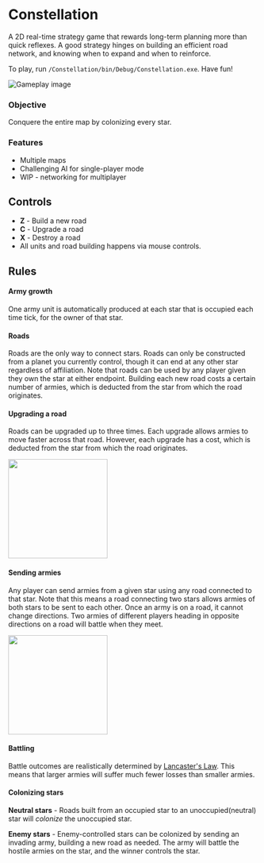 # Constellation
A 2D real-time strategy game that rewards long-term planning more than quick reflexes. A good strategy hinges on building an efficient road network, and knowing when to expand and when to reinforce.

To play, run ```/Constellation/bin/Debug/Constellation.exe```. Have fun!

![Gameplay image](http://i.imgur.com/qW8UbAZ.png)

### Objective
Conquere the entire map by colonizing every star.

### Features
* Multiple maps
* Challenging AI for single-player mode
* WIP - networking for multiplayer

## Controls
* **Z** - Build a new road
* **C** - Upgrade a road
* **X** - Destroy a road
* All units and road building happens via mouse controls.

## Rules

#### Army growth
One army unit is automatically produced at each star that is occupied each time tick, for the owner of that star.

#### Roads
Roads are the only way to connect stars. Roads can only be constructed from a planet you currently control, though it can end at any other star regardless of affiliation. Note that roads can be used by any player given they own the star at either endpoint. Building each new road costs a certain number of armies, which is deducted from the star from which the road originates.

#### Upgrading a road
Roads can be upgraded up to three times. Each upgrade allows armies to move faster across that road. However, each upgrade has a cost, which is deducted from the star from which the road originates.

<img src="http://i.imgur.com/XJBHvDl.png" width="200" padding = "30">

#### Sending armies
Any player can send armies from a given star using any road connected to that star. Note that this means a road connecting two stars allows armies of both stars to be sent to each other. Once an army is on a road, it cannot change directions. Two armies of different players heading in opposite directions on a road will battle when they meet.

<img src="http://i.imgur.com/CXAN0F4.png" width="200" padding="30">

#### Battling
Battle outcomes are realistically determined by [Lancaster's Law](https://en.wikipedia.org/wiki/Lanchester%27s_laws). This means that larger armies will suffer much fewer losses than smaller armies.

#### Colonizing stars
**Neutral stars** - Roads built from an occupied star to an unoccupied(neutral) star will *colonize* the unoccupied star.

**Enemy stars** - Enemy-controlled stars can be colonized by sending an invading army, building a new road as needed. The army will battle the hostile armies on the star, and the winner controls the star.
